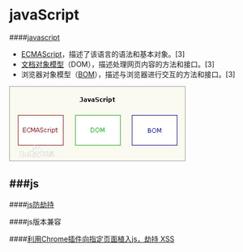 javaScript
=======


####[javascript](http://baike.baidu.com/link?url=93YH60WxIugnyB9R-M4vmSetr8El2Lr5XKP_s6bxz8hzHmku5OnrNIMI98HYGAHje_cMeelxyBksrhvCD-fXe_)

- [ECMAScript](http://baike.baidu.com/view/810176.htm)，描述了该语言的语法和基本对象。[3]  
-  [文档对象模型](http://baike.baidu.com/view/758570.htm)（DOM），描述处理网页内容的方法和接口。[3]   
- 浏览器对象模型（[BOM](http://baike.baidu.com/subview/126558/5073177.htm)），描述与浏览器进行交互的方法和接口。[3]





















![](https://github.com/xiaoyanit/Lean-js/blob/master/img/img1.jpg "javaScript组成部分")


###js
-------------------------
####[js防劫持](http://www.521php.com/archives/1001/)


####js版本兼容

####[利用Chrome插件向指定页面植入js，劫持 XSS](http://www.2cto.com/Article/201307/225986.html)